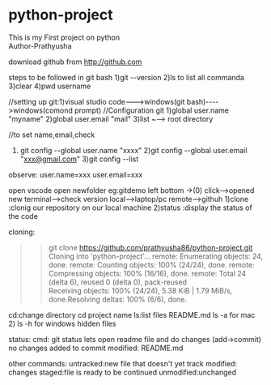 # python-project
This is my First project on python
<br>
Author-Prathyusha

download github from http://github.com 

steps to be followed in git bash 
1)git --version
2)ls to list all commanda
3)clear
4)pwd username

//setting up git:1)visual studio code--->windows(git bash)---->windows(comond prompt)
//Configuration git
1)global user.name "myname"
2)global user.email "mail"
3)list
~--> root directory

//to set name,email,check

1) git config --global user.name "xxxx"
2)git config --global user.email "xxx@gmail.com"
3)git config --list

observe:
user.name=xxx
user.email=xxx

open vscode 
open newfolder eg:gitdemo
left bottom ->(0) click-->opened new terminal-->check version 
local-->laptop/pc
remote-->githuh
1)clone :clonig our repository on our local machine
2)status  :display the status of the code

cloning:
 >>git clone https://github.com/prathyusha86/python-project.git
Cloning into 'python-project'...
remote: Enumerating objects: 24, done.
remote: Counting objects: 100% (24/24), done.
remote: Compressing objects: 100% (16/16), done.
remote: Total 24 (delta 6), reused 0 (delta 0), pack-reused  
Receiving objects: 100% (24/24), 5.38 KiB | 1.79 MiB/s, done.Resolving deltas: 100% (6/6), done.

cd:change directory cd project name
ls:list files  README.md
ls -a  for mac 2) ls -h for windows  hidden files

status: 
cmd: git status lets open readme file and do changes
(add->commit) 
no changes added to commit
 modified:   README.md

 other commands:
 untracked:new file that doesn't yet track
 modified: changes
 staged:file is ready to be continued
 unmodified:unchanged







